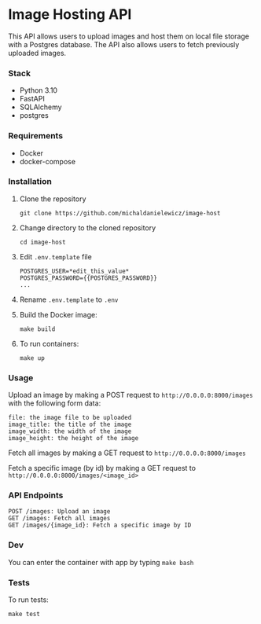 # Image Hosting API

This API allows users to upload images and host them on local file storage with a Postgres database. The API also allows users to fetch previously uploaded images.


### Stack

* Python 3.10
* FastAPI
* SQLAlchemy
* postgres

### Requirements

* Docker
* docker-compose

### Installation

1. Clone the repository

    `git clone https://github.com/michaldanielewicz/image-host`  
  

2. Change directory to the cloned repository

    `cd image-host`


3. Edit `.env.template` file

    ```
    POSTGRES_USER=*edit_this_value*
    POSTGRES_PASSWORD={{POSTGRES_PASSWORD}}
    ...
    ```


4. Rename `.env.template` to `.env`


5. Build the Docker image:

    `make build`


6. To run containers:

   `make up`


### Usage

Upload an image by making a POST request to `http://0.0.0.0:8000/images` with the following form data:

    file: the image file to be uploaded
    image_title: the title of the image
    image_width: the width of the image
    image_height: the height of the image

Fetch all images by making a GET request to `http://0.0.0.0:8000/images`

Fetch a specific image (by id) by making a GET request to `http://0.0.0.0:8000/images/<image_id>`

### API Endpoints

    POST /images: Upload an image
    GET /images: Fetch all images
    GET /images/{image_id}: Fetch a specific image by ID

### Dev

You can enter the container with app by typing `make bash`

### Tests

To run tests:
    
    make test